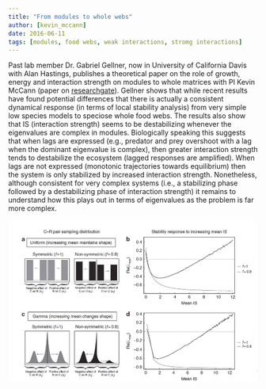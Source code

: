 ```yaml
---
title: "From modules to whole webs"
author: [kevin_mccann]
date: 2016-06-11
tags: [modules, food webs, weak interactions, stromg interactions]
---
```


Past lab member Dr. Gabriel Gellner, now in University of California Davis with Alan Hastings, publishes a theoretical paper on the role of growth, energy and interaction strength on modules to whole matrices with PI Kevin McCann (paper on [researchgate](https://www.researchgate.net/publication/301222508_ARTICLE_Consistent_role_of_weak_and_strong_interactions_in_high-and_low-diversity_trophic_food_webss)). Gellner shows that while recent results have found potential differences that there is actually a consistent dynamical response (in terms of local stability analysis) from very simple low species models to speciose whole food webs. The results also show that IS (interaction strength) seems to be destabilizing whenever the eigenvalues are complex in modules. Biologically speaking  this suggests that when lags are expressed (e.g., predator and prey overshoot with a lag when the dominant eigenvalue is complex), then greater interaction strength tends to destabilize the ecosystem (lagged responses are amplified). When lags are not expressed (monotonic trajectories towards equilibrium) then the system is only stabilized by increased interaction strength. Nonetheless, although consistent for very complex systems (i.e., a stabilizing phase followed by a destabilizing phase of interaction strength) it remains to understand how this plays out in terms of eigenvalues as the problem is far more complex.

![](modules.png)
